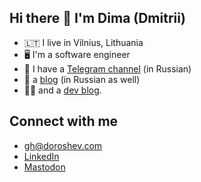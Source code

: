 ## Hi there 👋 I'm Dima (Dmitrii)

- 🇱🇹 I live in Vilnius, Lithuania
- 🖥️ I'm a software engineer
- 📰 I have a [Telegram channel](https://t.me/deemarique) (in Russian)
- 📝 a [blog](https://doroshev.com) (in Russian as well)
- 👨‍💻 and a [dev blog](https://dev.doroshev.com).

## Connect with me
- gh@doroshev.com
- [LinkedIn](https://www.linkedin.com/in/dima-doroshev/)
- <a rel="me" href="https://mas.to/@doroshev">Mastodon</a>
